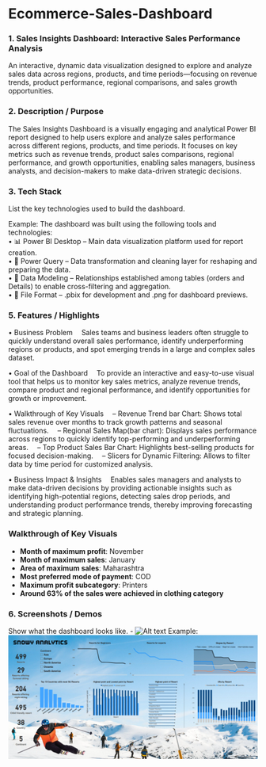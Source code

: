 # Ecommerce-Sales-Dashboard
### 1.	Sales Insights Dashboard: Interactive Sales Performance Analysis
An interactive, dynamic data visualization  designed to explore and analyze sales data across regions, products, and time periods—focusing on revenue trends, product performance, regional comparisons, and sales growth opportunities.

### 2.	 Description / Purpose
The Sales Insights Dashboard is a visually engaging and analytical Power BI report designed to help users explore and analyze sales performance across different regions, products, and time periods. It focuses on key metrics such as revenue trends, product sales comparisons, regional performance, and growth opportunities, enabling sales managers, business analysts, and decision-makers to make data-driven strategic decisions.
### 3.	Tech Stack
List the key technologies used to build the dashboard.

Example:
The dashboard was built using the following tools and technologies:<br>
•	📊 Power BI Desktop – Main data visualization platform used for report creation.<br>
•	📂 Power Query – Data transformation and cleaning layer for reshaping and preparing the data.<br>
•	📝 Data Modeling – Relationships established among tables (orders and Details) to enable cross-filtering and aggregation.<br>
•	📁 File Format – .pbix for development and .png for dashboard previews.


### 5.	Features / Highlights
• Business Problem
 Sales teams and business leaders often struggle to quickly understand overall sales performance, identify underperforming regions or products, and spot emerging trends in a large and complex sales dataset.

• Goal of the Dashboard
 To provide an interactive and easy-to-use visual tool that helps us to monitor key sales metrics, analyze revenue trends, compare product and regional performance, and identify opportunities for growth or improvement.

• Walkthrough of Key Visuals
 – Revenue Trend bar Chart: Shows total sales revenue over months to track growth patterns and seasonal fluctuations.
 – Regional Sales Map(bar chart): Displays sales performance across regions to quickly identify top-performing and underperforming areas.
 – Top Product Sales Bar Chart: Highlights best-selling products for focused decision-making.
 – Slicers for Dynamic Filtering: Allows  to filter data by time period for customized analysis.

• Business Impact & Insights
 Enables sales managers and analysts to make data-driven decisions by providing actionable insights such as identifying high-potential regions, detecting sales drop periods, and understanding product performance trends, thereby improving forecasting and strategic planning.


### Walkthrough of Key Visuals

- **Month of maximum profit**: November  
- **Month of maximum sales**: January  
- **Area of maximum sales**: Maharashtra  
- **Most preferred mode of payment**: COD  
- **Maximum profit subcategory**: Printers  
- **Around 63% of the sales were achieved in clothing category**


### 6.	Screenshots / Demos
Show what the dashboard looks like. - ![Alt text](https://github.com/username/repo/assets/image.png)
Example: ![Dashboard Preview](https://github.com/the-mansi-goel/Ski-dashboard/blob/main/Snapshot%20of%20the%20Dahbaord.png)
